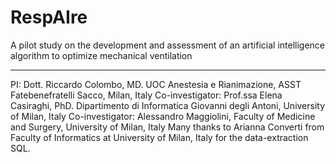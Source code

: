 # RespAIre
A pilot study on the development and assessment of an artificial intelligence algorithm to optimize mechanical ventilation

---------------------------------------------------------------------------------------------------------------------------------------------------------------
PI: Dott. Riccardo Colombo, MD. UOC Anestesia e Rianimazione, ASST Fatebenefratelli Sacco, Milan, Italy
Co-investigator: Prof.ssa Elena Casiraghi, PhD. Dipartimento di Informatica Giovanni degli Antoni, University of Milan, Italy
Co-investigator: Alessandro Maggiolini, Faculty of Medicine and Surgery, University of Milan, Italy
Many thanks to Arianna Converti from Faculty of Informatics at University of Milan, Italy for the data-extraction SQL.
